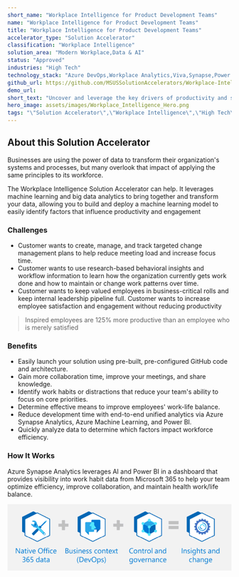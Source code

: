 ```yaml
---
short_name: "Workplace Intelligence for Product Development Teams"
name: "Workplace Intelligence for Product Development Teams"
title: "Workplace Intelligence for Product Development Teams"
accelerator_type: "Solution Accelerator"
classification: "Workplace Intelligence"
solution_area: "Modern Workplace,Data & AI"
status: "Approved"
industries: "High Tech"
technology_stack: "Azure DevOps,Workplace Analytics,Viva,Synapse,Power BI"
github_url: https://github.com/MSUSSolutionAccelerators/Workplace-Intelligence-Solution-Accelerator
demo_url: 
short_text: "Uncover and leverage the key drivers of productivity and success for product development teams."
hero_image: assets/images/Workplace_Intelligence_Hero.png
tags: "\"Solution Accelerator\",\"Workplace Intelligence\",\"High Tech\",\"Azure DevOps\",\"Workplace Analytics\",\"Viva\",\"Synapse\",\"Power BI\""
---
```

## About this Solution Accelerator

Businesses are using the power of data to transform their organization's systems and processes, but many overlook that impact of applying the same principles to its workforce.

The Workplace Intelligence Solution Accelerator can help. It leverages machine learning and big data analytics to bring together and transform your data, allowing you to build and deploy a machine learning model to easily identify factors that influence productivity and engagement

### Challenges

* Customer wants to create, manage, and track targeted change management plans to help reduce meeting load and increase focus time.
* Customer wants to use research-based behavioral insights and workflow information to learn how the organization currently gets work done and how to maintain or change work patterns over time.
* Customer wants to keep valued employees in business-critical rolls and keep internal leadership pipeline full. Customer wants to increase employee satisfaction and engagement without reducing productivity

> Inspired employees are 125% more productive than an employee who is merely satisfied

### Benefits

* Easily launch your solution using pre-built, pre-configured GitHub code and architecture.
* Gain more collaboration time, improve your meetings, and share knowledge.
* Identify work habits or distractions that reduce your team's ability to focus on core priorities.
* Determine effective means to improve employees' work-life balance.
* Reduce development time with end-to-end unified analytics via Azure Synapse Analytics, Azure Machine Learning, and Power BI.
* Quickly analyze data to determine which factors impact workforce efficiency.

### How It Works

Azure Synapse Analytics leverages AI and Power BI in a dashboard that provides visibility into work habit data from Microsoft 365 to help your team optimize efficiency, improve collaboration, and maintain health work/life balance.

![Workplace Intelligence Flow](../assets/images/Workplace_Intelligence_Flow.png)
